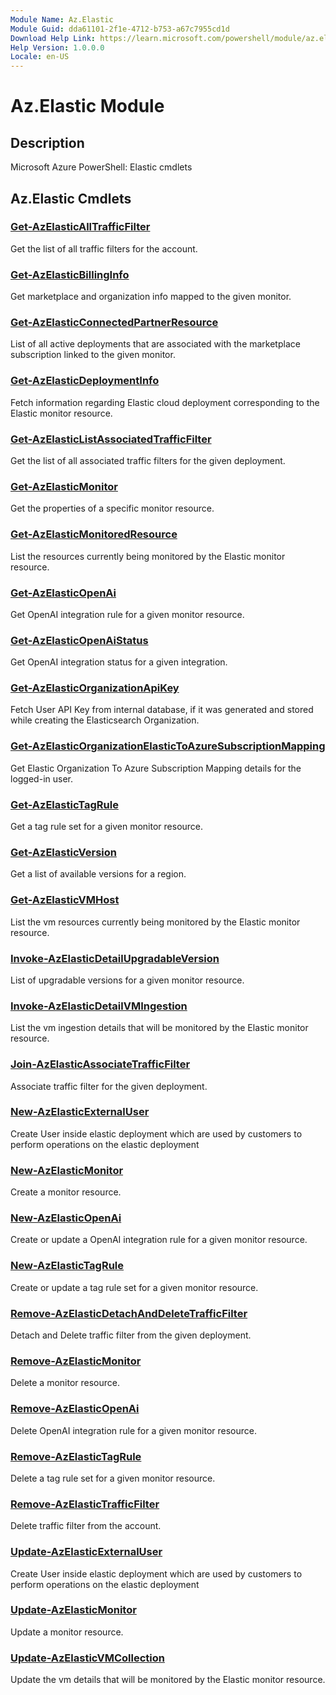 ```yaml
---
Module Name: Az.Elastic
Module Guid: dda61101-2f1e-4712-b753-a67c7955cd1d
Download Help Link: https://learn.microsoft.com/powershell/module/az.elastic
Help Version: 1.0.0.0
Locale: en-US
---
```


# Az.Elastic Module
## Description
Microsoft Azure PowerShell: Elastic cmdlets

## Az.Elastic Cmdlets
### [Get-AzElasticAllTrafficFilter](Get-AzElasticAllTrafficFilter.md)
Get the list of all traffic filters for the account.

### [Get-AzElasticBillingInfo](Get-AzElasticBillingInfo.md)
Get marketplace and organization info mapped to the given monitor.

### [Get-AzElasticConnectedPartnerResource](Get-AzElasticConnectedPartnerResource.md)
List of all active deployments that are associated with the marketplace subscription linked to the given monitor.

### [Get-AzElasticDeploymentInfo](Get-AzElasticDeploymentInfo.md)
Fetch information regarding Elastic cloud deployment corresponding to the Elastic monitor resource.

### [Get-AzElasticListAssociatedTrafficFilter](Get-AzElasticListAssociatedTrafficFilter.md)
Get the list of all associated traffic filters for the given deployment.

### [Get-AzElasticMonitor](Get-AzElasticMonitor.md)
Get the properties of a specific monitor resource.

### [Get-AzElasticMonitoredResource](Get-AzElasticMonitoredResource.md)
List the resources currently being monitored by the Elastic monitor resource.

### [Get-AzElasticOpenAi](Get-AzElasticOpenAi.md)
Get OpenAI integration rule for a given monitor resource.

### [Get-AzElasticOpenAiStatus](Get-AzElasticOpenAiStatus.md)
Get OpenAI integration status for a given integration.

### [Get-AzElasticOrganizationApiKey](Get-AzElasticOrganizationApiKey.md)
Fetch User API Key from internal database, if it was generated and stored while creating the Elasticsearch Organization.

### [Get-AzElasticOrganizationElasticToAzureSubscriptionMapping](Get-AzElasticOrganizationElasticToAzureSubscriptionMapping.md)
Get Elastic Organization To Azure Subscription Mapping details for the logged-in user.

### [Get-AzElasticTagRule](Get-AzElasticTagRule.md)
Get a tag rule set for a given monitor resource.

### [Get-AzElasticVersion](Get-AzElasticVersion.md)
Get a list of available versions for a region.

### [Get-AzElasticVMHost](Get-AzElasticVMHost.md)
List the vm resources currently being monitored by the Elastic monitor resource.

### [Invoke-AzElasticDetailUpgradableVersion](Invoke-AzElasticDetailUpgradableVersion.md)
List of upgradable versions for a given monitor resource.

### [Invoke-AzElasticDetailVMIngestion](Invoke-AzElasticDetailVMIngestion.md)
List the vm ingestion details that will be monitored by the Elastic monitor resource.

### [Join-AzElasticAssociateTrafficFilter](Join-AzElasticAssociateTrafficFilter.md)
Associate traffic filter for the given deployment.

### [New-AzElasticExternalUser](New-AzElasticExternalUser.md)
Create User inside elastic deployment which are used by customers to perform operations on the elastic deployment

### [New-AzElasticMonitor](New-AzElasticMonitor.md)
Create a monitor resource.

### [New-AzElasticOpenAi](New-AzElasticOpenAi.md)
Create or update a OpenAI integration rule for a given monitor resource.

### [New-AzElasticTagRule](New-AzElasticTagRule.md)
Create or update a tag rule set for a given monitor resource.

### [Remove-AzElasticDetachAndDeleteTrafficFilter](Remove-AzElasticDetachAndDeleteTrafficFilter.md)
Detach and Delete traffic filter from the given deployment.

### [Remove-AzElasticMonitor](Remove-AzElasticMonitor.md)
Delete a monitor resource.

### [Remove-AzElasticOpenAi](Remove-AzElasticOpenAi.md)
Delete OpenAI integration rule for a given monitor resource.

### [Remove-AzElasticTagRule](Remove-AzElasticTagRule.md)
Delete a tag rule set for a given monitor resource.

### [Remove-AzElasticTrafficFilter](Remove-AzElasticTrafficFilter.md)
Delete traffic filter from the account.

### [Update-AzElasticExternalUser](Update-AzElasticExternalUser.md)
Create User inside elastic deployment which are used by customers to perform operations on the elastic deployment

### [Update-AzElasticMonitor](Update-AzElasticMonitor.md)
Update a monitor resource.

### [Update-AzElasticVMCollection](Update-AzElasticVMCollection.md)
Update the vm details that will be monitored by the Elastic monitor resource.

